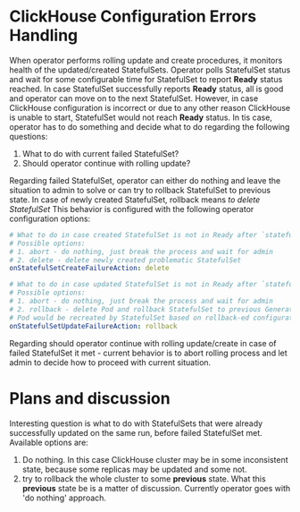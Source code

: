 # ClickHouse Configuration Errors Handling

When operator performs rolling update and create procedures, it monitors health of the updated/created StatefulSets.
Operator polls StatefulSet status and wait for some configurable time for StatefulSet to report **Ready** status reached. 
In case StatefulSet successfully reports **Ready** status, all is good and operator can move on to the next StatefulSet.
However, in case ClickHouse configuration is incorrect or due to any other reason ClickHouse is unable to start, StatefulSet would not reach **Ready** status.
In tis case, operator has to do something and decide what to do regarding the following questions:
1. What to do with current failed StatefulSet?
1. Should operator continue with rolling update?

Regarding failed StatefulSet, operator can either do nothing and leave the situation to admin to solve or can try to rollback StatefulSet to previous state.
In case of newly created StatefulSet, rollback means *to delete StatefulSet*
This behavior is configured with the following operator configuration options:
```yaml
# What to do in case created StatefulSet is not in Ready after `statefulSetUpdateTimeout` seconds
# Possible options:
# 1. abort - do nothing, just break the process and wait for admin
# 2. delete - delete newly created problematic StatefulSet
onStatefulSetCreateFailureAction: delete

# What to do in case updated StatefulSet is not in Ready after `statefulSetUpdateTimeout` seconds
# Possible options:
# 1. abort - do nothing, just break the process and wait for admin
# 2. rollback - delete Pod and rollback StatefulSet to previous Generation.
# Pod would be recreated by StatefulSet based on rollback-ed configuration
onStatefulSetUpdateFailureAction: rollback
``` 

Regarding should operator continue with rolling update/create in case of failed StatefulSet it met - current behavior is to abort rolling process and let admin to decide how to proceed with current situation.

# Plans and discussion
Interesting question is what to do with StatefulSets that were already successfully updated on the same run, before failed StatefulSet met.
Available options are:
1. Do nothing. In this case ClickHouse cluster may be in some inconsistent state, because some replicas may be updated and some not.
1. try to rollback the whole cluster to some **previous** state. What this **previous** state be is a matter of discussion.
Currently operator goes with 'do nothing' approach.
